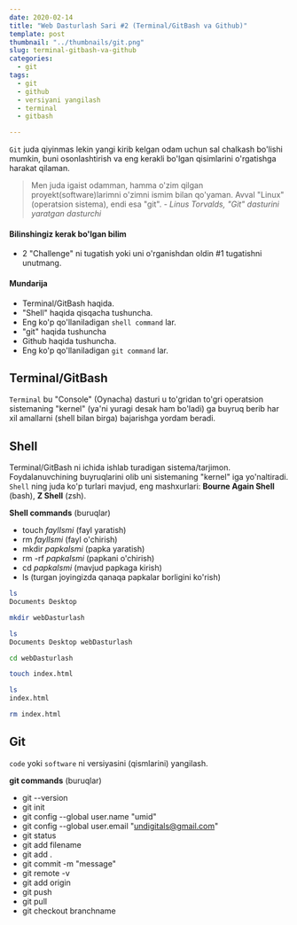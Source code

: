 ```yaml
---
date: 2020-02-14
title: "Web Dasturlash Sari #2 (Terminal/GitBash va Github)"
template: post
thumbnail: "../thumbnails/git.png"
slug: terminal-gitbash-va-github
categories:
  - git
tags:
  - git
  - github
  - versiyani yangilash
  - terminal
  - gitbash

---
```


`Git` juda qiyinmas lekin yangi kirib kelgan odam uchun sal chalkash bo'lishi mumkin, buni osonlashtirish va eng kerakli bo'lgan qisimlarini o'rgatishga harakat qilaman.

> Men juda igaist odamman, hamma o'zim qilgan proyekt(software)larimni o'zimni ismim bilan qo'yaman. Avval "Linux" (operatsion sistema), endi esa "git".
> <cite>- Linus Torvalds, "Git" dasturini yaratgan dasturchi</cite>

#### Bilinshingiz kerak bo'lgan bilim

- 2 "Challenge" ni tugatish yoki uni o'rganishdan oldin #1 tugatishni unutmang.

#### Mundarija

- Terminal/GitBash haqida.
- "Shell" haqida qisqacha tushuncha.
- Eng ko'p qo'llaniladigan `shell command` lar.
- "git" haqida tushuncha
- Github haqida tushuncha.
- Eng ko'p qo'llaniladigan `git command` lar.

## Terminal/GitBash 

`Terminal` bu "Console" (Oynacha) dasturi u to'gridan to'gri operatsion sistemaning "kernel" (ya'ni yuragi desak ham bo'ladi) ga buyruq berib har xil amallarni (shell bilan birga) bajarishga yordam beradi.

## Shell

Terminal/GitBash ni ichida ishlab turadigan sistema/tarjimon. Foydalanuvchining buyruqlarini olib uni sistemaning "kernel" iga yo'naltiradi. `Shell` ning juda ko'p turlari mavjud, eng mashxurlari: **Bourne Again Shell** (bash), **Z Shell** (zsh).

**Shell commands** (buruqlar)

- touch *faylIsmi* (fayl yaratish)
- rm *faylIsmi* (fayl o'chirish)
- mkdir *papkaIsmi* (papka yaratish)
- rm -rf *papkaIsmi* (papkani o'chirish)
- cd *papkaIsmi* (mavjud papkaga kirish)
- ls (turgan joyingizda qanaqa papkalar borligini ko'rish)
```bash
ls
Documents Desktop
```

```bash
mkdir webDasturlash
```
```bash
ls 
Documents Desktop webDasturlash
```
```bash
cd webDasturlash
```
```bash
touch index.html
```
```bash
ls
index.html
```
```bash
rm index.html
```

## Git

`code` yoki `software` ni versiyasini (qismlarini) yangilash.

**git commands** (buruqlar)

- git --version
- git init
- git config --global user.name "umid"
- git config --global user.email "undigitals@gmail.com"
- git status
- git add filename
- git add .
- git commit -m "message"
- git remote -v
- git add origin 
- git push
- git pull
- git checkout branchname